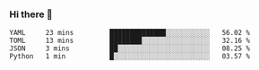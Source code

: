 ### Hi there 👋

<!--
**WShiBin/WShiBin** is a ✨ _special_ ✨ repository because its `README.md` (this file) appears on your GitHub profile.

Here are some ideas to get you started:

- 🔭 I’m currently working on ...
- 🌱 I’m currently learning ...
- 👯 I’m looking to collaborate on ...
- 🤔 I’m looking for help with ...
- 💬 Ask me about ...
- 📫 How to reach me: ...
- 😄 Pronouns: ...
- ⚡ Fun fact: ...
-->

<!--START_SECTION:waka-->

```text
YAML     23 mins         ██████████████░░░░░░░░░░░   56.02 %
TOML     13 mins         ████████░░░░░░░░░░░░░░░░░   32.16 %
JSON     3 mins          ██░░░░░░░░░░░░░░░░░░░░░░░   08.25 %
Python   1 min           █░░░░░░░░░░░░░░░░░░░░░░░░   03.57 %
```

<!--END_SECTION:waka-->

